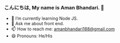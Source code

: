 ### こんにちは, My name is Aman Bhandari. 👋

- 🌱 I’m currently learning Node JS.
- 💬 Ask me about front end.
- 📫 How to reach me: amanbhandari188@gmail.com
- 😄 Pronouns: He/His
